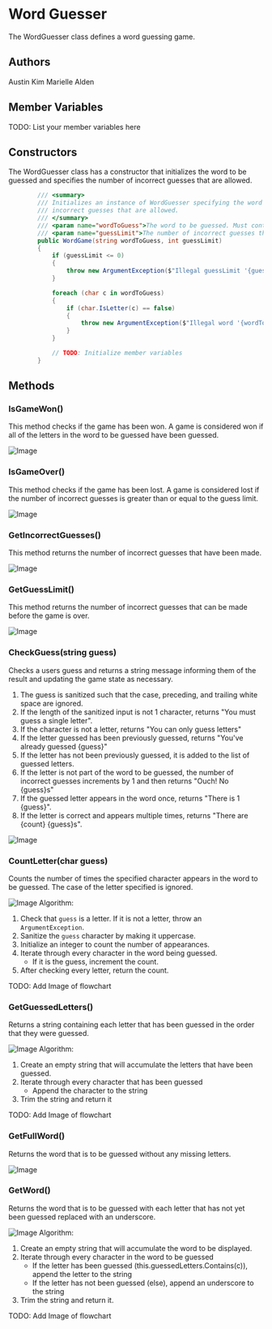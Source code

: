 # Word Guesser

The WordGuesser class defines a word guessing game.

## Authors

Austin Kim
Marielle Alden

## Member Variables

TODO: List your member variables here

## Constructors

The WordGuesser class has a constructor that initializes the word to be guessed and specifies
the number of incorrect guesses that are allowed.

```csharp
        /// <summary>
        /// Initializes an instance of WordGuesser specifying the word to be guessed and the number of
        /// incorrect guesses that are allowed.
        /// </summary>
        /// <param name="wordToGuess">The word to be guessed. Must contain only letters.</param>
        /// <param name="guessLimit">The number of incorrect guesses that are allowed. Must be > 0.</param>
        public WordGame(string wordToGuess, int guessLimit)
        {
            if (guessLimit <= 0)
            {
                throw new ArgumentException($"Illegal guessLimit '{guessLimit}'. The guess limit must be greater than 0.");
            }

            foreach (char c in wordToGuess)
            {
                if (char.IsLetter(c) == false)
                {
                    throw new ArgumentException($"Illegal word '{wordToGuess}'. The word must contain only letters.");
                }
            }

            // TODO: Initialize member variables
        }
```

## Methods

### IsGameWon()

This method checks if the game has been won. A game is considered won if all of
the letters in the word to be guessed have been guessed.

![Image](IsGameWon.png)

### IsGameOver()

This method checks if the game has been lost. A game is considered lost if the
number of incorrect guesses is greater than or equal to the guess limit.

![Image](IsGameOver.png)

### GetIncorrectGuesses()

This method returns the number of incorrect guesses that have been made.

![Image](GetIncorrectGuesses.png)

### GetGuessLimit()

This method returns the number of incorrect guesses that can be made before the
game is over.

![Image](GetGuessLimit.png)

### CheckGuess(string guess)

Checks a users guess and returns a string message informing them of the result
and updating the game state as necessary.
        
1. The guess is sanitized such that the case, preceding, and trailing white
   space are ignored.
2. If the length of the sanitized input is not 1 character, returns "You must
   guess a single letter".
3. If the character is not a letter, returns "You can only guess letters"
4. If the letter guessed has been previously guessed, returns "You've already
   guessed {guess}"
5. If the letter has not been previously guessed, it is added to the list of
   guessed letters.
6. If the letter is not part of the word to be guessed, the number of incorrect
   guesses increments by 1 and then returns "Ouch! No {guess}s"
7. If the guessed letter appears in the word once, returns "There is 1 {guess}".
8. If the letter is correct and appears multiple times, returns "There are
   {count} {guess}s".

![Image](CheckGuessstring_guess.png)

### CountLetter(char guess)

Counts the number of times the specified character appears in the word to be
guessed. The case of the letter specified is ignored.

![Image]()
Algorithm:

1. Check that `guess` is a letter. If it is not a letter, throw an `ArgumentException`.
2. Sanitize the `guess` character by making it uppercase.
3. Initialize an integer to count the number of appearances.
4. Iterate through every character in the word being guessed.
   * If it is the guess, increment the count.
5. After checking every letter, return the count.

TODO: Add Image of flowchart

### GetGuessedLetters()

Returns a string containing each letter that has been guessed in the order that
they were guessed.

![Image](getguessedletters.png)
Algorithm:

1. Create an empty string that will accumulate the letters that have been guessed.
2. Iterate through every character that has been guessed
   * Append the character to the string
3. Trim the string and return it

TODO: Add Image of flowchart

### GetFullWord()

Returns the word that is to be guessed without any missing letters.

![Image](GetFullWord.png)

### GetWord()

Returns the word that is to be guessed with each letter that has not yet been
guessed replaced with an underscore.

![Image](getword.png)
Algorithm:

1. Create an empty string that will accumulate the word to be displayed.
2. Iterate through every character in the word to be guessed
   * If the letter has been guessed (this.guessedLetters.Contains(c)), append the letter to the string
   * If the letter has not been guessed (else), append an underscore to the string
3. Trim the string and return it.

TODO: Add Image of flowchart
